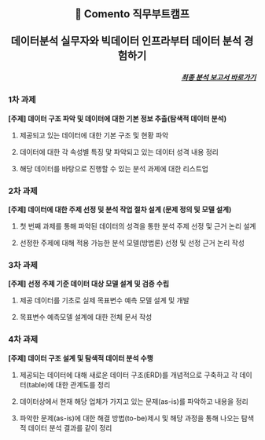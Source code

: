 <h2 align="center">🌳 Comento 직무부트캠프<br><br>데이터분석 실무자와 빅데이터 인프라부터 데이터 분석 경험하기</h2>

<h5 align = "right"><a href = "https://github.com/DaeWang-Ima/Comento-BigData/blob/main/%EA%B3%BC%EC%A0%9C%20%EC%A0%9C%EC%B6%9C/%EC%96%91%EC%9E%AC%EC%98%81_%EC%BD%94%EB%A9%98%ED%86%A0%20%EC%B5%9C%EC%A2%85%20%EA%B2%B0%EA%B3%BC%EB%AC%BC.pdf">최종 분석 보고서 바로가기</a></h5>

### 1차 과제

**[주제] 데이터 구조 파악 및 데이터에 대한 기본 정보 추출(탐색적 데이터 분석)**

1. 제공되고 있는 데이터에 대한 기본 구조 및 현황 파악

2. 데이터에 대한 각 속성별 특징 맟 파악되고 있는 데이터 성격 내용 정리

3. 해당 데이터를 바탕으로 진행할 수 있는 분석 과제에 대한 리스트업


### 2차 과제

**[주제] 데이터에 대한 주제 선정 및 분석 작업 절차 설계 (문제 정의 및 모델 설계)**

1. 첫 번째 과제를 통해 파악된 데이터의 성격을 통한 분석 주제 선정 및 근거 논리 설계

2. 선정한 주제에 대해 적용 가능한 분석 모델(방법론) 선정 및 선정 근거 논리 작성


### 3차 과제

**[주제] 선정 주제 기준 데이터 대상 모델 설계 및 검증 수립**

1. 제공 데이터를 기초로 실제 목표변수 예측 모델 설계 및 개발

2. 목표변수 예측모델 설계에 대한 전체 문서 작성

### 4차 과제

**[주제] 데이터 구조 설계 및 탐색적 데이터 분석 수행**

1. 제공되는 데이터에 대해 새로운 데이터 구조(ERD)를 개념적으로 구축하고 각 데이터(table)에 대한 관계도를 정리

2. 데이터상에서 현재 해당 업체가 가지고 있는 문제(as-is)를 파악하고 내용을 정리

3. 파악한 문제(as-is)에 대한 해결 방법(to-be)제시 및 해당 과정을 통해 나오는 탐색적 데이터 분석 결과를 같이 정리
